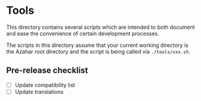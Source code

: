 # Tools

This directory contains several scripts which are intended to both document and ease the convenience of certain development processes.

The scripts in this directory assume that your current working directory is the Azahar root directory and the script is being called via `./tools/xxx.sh`.

## Pre-release checklist

- [ ] Update compatibility list
- [ ] Update translations